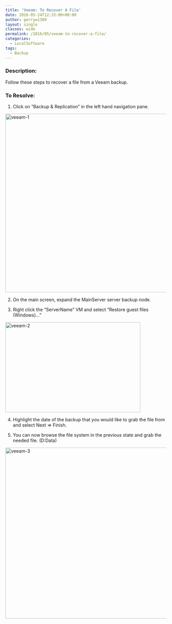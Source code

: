 ```yaml
---
title: 'Veeam: To Recover A File'
date: 2016-05-24T12:33:00+00:00
author: gerryw1389
layout: single
classes: wide
permalink: /2016/05/veeam-to-recover-a-file/
categories:
  - LocalSoftware
tags:
  - Backup
---
```

<!--more-->

### Description:

Follow these steps to recover a file from a Veeam backup.

### To Resolve:

1. Click on &#8220;Backup & Replication&#8221; in the left hand navigation pane.

  <img class="alignnone size-full wp-image-720" src="https://automationadmin.com/assets/images/uploads/2016/09/veeam-1.png" alt="veeam-1" width="1282" height="557" srcset="https://automationadmin.com/assets/images/uploads/2016/09/veeam-1.png 1282w, https://automationadmin.com/assets/images/uploads/2016/09/veeam-1-300x130.png 300w, https://automationadmin.com/assets/images/uploads/2016/09/veeam-1-768x334.png 768w, https://automationadmin.com/assets/images/uploads/2016/09/veeam-1-1024x445.png 1024w" sizes="(max-width: 1282px) 100vw, 1282px" />

2. On the main screen, expand the MainServer server backup node.

3. Right click the &#8220;ServerName&#8221; VM and select &#8220;Restore guest files (Windows)…&#8221;

  <img class="alignnone size-full wp-image-721" src="https://automationadmin.com/assets/images/uploads/2016/09/veeam-2.png" alt="veeam-2" width="422" height="281" srcset="https://automationadmin.com/assets/images/uploads/2016/09/veeam-2.png 422w, https://automationadmin.com/assets/images/uploads/2016/09/veeam-2-300x200.png 300w" sizes="(max-width: 422px) 100vw, 422px" />

4. Highlight the date of the backup that you would like to grab the file from and select Next => Finish.

5. You can now browse the file system in the previous state and grab the needed file. (D:Data)

  <img class="alignnone size-full wp-image-722" src="https://automationadmin.com/assets/images/uploads/2016/09/veeam-3.png" alt="veeam-3" width="794" height="533" srcset="https://automationadmin.com/assets/images/uploads/2016/09/veeam-3.png 794w, https://automationadmin.com/assets/images/uploads/2016/09/veeam-3-300x201.png 300w, https://automationadmin.com/assets/images/uploads/2016/09/veeam-3-768x516.png 768w" sizes="(max-width: 794px) 100vw, 794px" />


